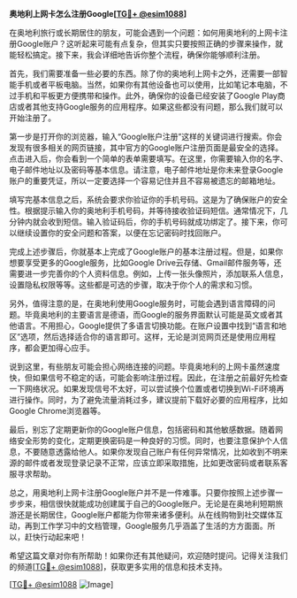 **奥地利上网卡怎么注册Google[[TG💪+ @esim1088](https://t.me/s/esim1088)]**

在奥地利旅行或长期居住的朋友，可能会遇到一个问题：如何用奥地利的上网卡注册Google账户？这听起来可能有点复杂，但其实只要按照正确的步骤来操作，就能轻松搞定。接下来，我会详细地告诉你整个流程，确保你能够顺利注册。

首先，我们需要准备一些必要的东西。除了你的奥地利上网卡之外，还需要一部智能手机或者平板电脑。当然，如果你有其他设备也可以使用，比如笔记本电脑，不过手机和平板更方便携带和操作。此外，确保你的设备已经安装了Google Play商店或者其他支持Google服务的应用程序。如果这些都没有问题，那么我们就可以开始注册了。

第一步是打开你的浏览器，输入“Google账户注册”这样的关键词进行搜索。你会发现有很多相关的网页链接，其中官方的Google账户注册页面是最安全的选择。点击进入后，你会看到一个简单的表单需要填写。在这里，你需要输入你的名字、电子邮件地址以及密码等基本信息。请注意，电子邮件地址是你未来登录Google账户的重要凭证，所以一定要选择一个容易记住并且不容易被遗忘的邮箱地址。

填写完基本信息之后，系统会要求你验证你的手机号码。这是为了确保账户的安全性。根据提示输入你的奥地利手机号码，并等待接收验证码短信。通常情况下，几分钟内就会收到短信。输入验证码后，你的手机号码就成功绑定了。接下来，你可以继续设置你的安全问题和答案，以便在忘记密码时找回账户。

完成上述步骤后，你就基本上完成了Google账户的基本注册过程。但是，如果你想要享受更多的Google服务，比如Google Drive云存储、Gmail邮件服务等，还需要进一步完善你的个人资料信息。例如，上传一张头像照片，添加联系人信息，设置隐私权限等等。这些都是可选的步骤，取决于你个人的需求和习惯。

另外，值得注意的是，在奥地利使用Google服务时，可能会遇到语言障碍的问题。毕竟奥地利的主要语言是德语，而Google的服务界面默认可能是英文或者其他语言。不用担心，Google提供了多语言切换功能。在账户设置中找到“语言和地区”选项，然后选择适合你的语言即可。这样，无论是浏览网页还是使用应用程序，都会更加得心应手。

说到这里，有些朋友可能会担心网络连接的问题。毕竟奥地利的上网卡虽然速度快，但如果信号不稳定的话，可能会影响注册过程。因此，在注册之前最好先检查一下网络状况。如果发现信号不太好，可以尝试换个位置或者切换到Wi-Fi环境再进行操作。同时，为了避免流量消耗过多，建议提前下载好必要的应用程序，比如Google Chrome浏览器等。

最后，别忘了定期更新你的Google账户信息，包括密码和其他敏感数据。随着网络安全形势的变化，定期更换密码是一种良好的习惯。同时，也要注意保护个人信息，不要随意透露给他人。如果你发现自己账户有任何异常情况，比如收到不明来源的邮件或者发现登录记录不正常，应该立即采取措施，比如更改密码或者联系客服寻求帮助。

总之，用奥地利上网卡注册Google账户并不是一件难事。只要你按照上述步骤一步步来，相信很快就能成功创建属于自己的Google账户。无论是在奥地利短期旅游还是长期居住，Google账户都能为你带来诸多便利。从在线购物到社交媒体互动，再到工作学习中的文档管理，Google服务几乎涵盖了生活的方方面面。所以，赶快行动起来吧！

希望这篇文章对你有所帮助！如果你还有其他疑问，欢迎随时提问。记得关注我们的频道[[TG💪+ @esim1088](https://t.me/s/esim1088)]，获取更多实用的信息和技术支持。

[[TG💪+ @esim1088](https://t.me/s/esim1088) ![Image](https://i.postimg.cc/4NQfJmqS/Snipaste-2025-05-13-00-14-12.png)]